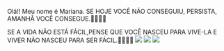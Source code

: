 Olá!! Meu nome é Mariana.
SE HOJE VOCÊ NÃO CONSEGUIU, PERSISTA, AMANHÃ VOCÊ CONSEGUE.👊🏻👊🏻

SE A VIDA NÃO ESTÁ FÁCIL,PENSE QUE VOCÊ NASCEU PARA VIVE-LA E VIVER NÃO NASCEU PARA SER FÁCIL.👊🏻👊🏻
![](https://media.tenor.com/HArIXYfSGnEAAAAM/see-you-tomorrow.gif)
![](https://media.tenor.com/-qBsG1HwR4oAAAAM/cat-dance-dancing-cat.gif)
![](https://media1.tenor.com/m/bCfpwMjfAi0AAAAC/cat-typing.gif)
